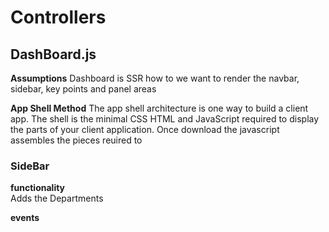 # Controllers


## DashBoard.js
__Assumptions__
Dashboard is SSR how to we want to render the navbar, sidebar, key points and panel areas
  
  __App Shell Method__
  The app shell architecture is one way to build a client app. The shell is the minimal CSS HTML and JavaScript required to display the parts of your client application. Once download the javascript assembles the pieces reuired to  





### SideBar
__functionality__  
Adds the Departments

__events__